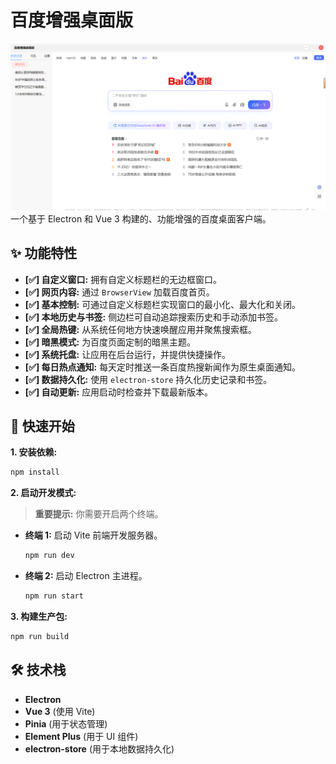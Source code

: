 # 百度增强桌面版

![应用截图](assets/index.png)
一个基于 Electron 和 Vue 3 构建的、功能增强的百度桌面客户端。

## ✨ 功能特性

- **[✅] 自定义窗口:** 拥有自定义标题栏的无边框窗口。
- **[✅] 网页内容:** 通过 `BrowserView` 加载百度首页。
- **[✅] 基本控制:** 可通过自定义标题栏实现窗口的最小化、最大化和关闭。
- **[✅] 本地历史与书签:** 侧边栏可自动追踪搜索历史和手动添加书签。
- **[✅] 全局热键:** 从系统任何地方快速唤醒应用并聚焦搜索框。
- **[✅] 暗黑模式:** 为百度页面定制的暗黑主题。
- **[✅] 系统托盘:** 让应用在后台运行，并提供快捷操作。
- **[✅] 每日热点通知:** 每天定时推送一条百度热搜新闻作为原生桌面通知。
- **[✅] 数据持久化:** 使用 `electron-store` 持久化历史记录和书签。
- **[✅] 自动更新:** 应用启动时检查并下载最新版本。

## 🚀 快速开始

**1. 安装依赖:**
```bash
npm install
```

**2. 启动开发模式:**

> **重要提示:** 你需要开启两个终端。

- **终端 1:** 启动 Vite 前端开发服务器。
  ```bash
  npm run dev
  ```
- **终端 2:** 启动 Electron 主进程。
  ```bash
  npm run start
  ```

**3. 构建生产包:**
```bash
npm run build
```

## 🛠️ 技术栈

- **Electron**
- **Vue 3** (使用 Vite)
- **Pinia** (用于状态管理)
- **Element Plus** (用于 UI 组件)
- **electron-store** (用于本地数据持久化)

